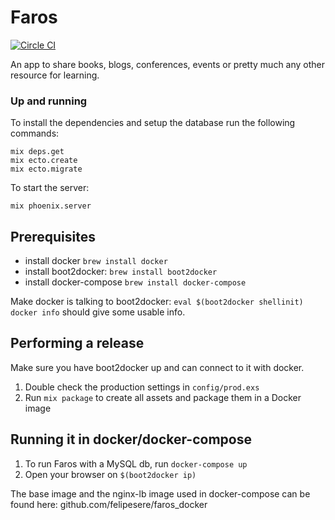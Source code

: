 # Faros

[![Circle CI](https://circleci.com/gh/felipesere/faros/tree/master.svg?style=svg)](https://circleci.com/gh/felipesere/faros/tree/master)

An app to share books, blogs, conferences, events or pretty much any other resource
for learning.

### Up and running

To install the dependencies and setup the database run the following commands:

```
mix deps.get
mix ecto.create
mix ecto.migrate
```

To start the server:

```
mix phoenix.server
```

## Prerequisites
* install docker         `brew install docker`
* install boot2docker:   `brew install boot2docker`
* install docker-compose `brew install docker-compose`

Make docker is talking to boot2docker: `eval $(boot2docker shellinit)`
`docker info` should give some usable info.

## Performing a release
Make sure you have boot2docker up and can connect to it with docker.

1. Double check the production settings in `config/prod.exs`
2. Run `mix package` to create all assets and package them in a Docker image

## Running it in docker/docker-compose
1. To run Faros with a MySQL db, run `docker-compose up`
2. Open your browser on `$(boot2docker ip)`

The base image and the nginx-lb image used in docker-compose can be found here: github.com/felipesere/faros_docker
